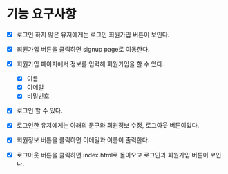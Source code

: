 # 기능 요구사항

- [x] 로그인 하지 않은 유저에게는 로그인 회원가입 버튼이 보인다.
- [x] 회원가입 버튼을 클릭하면 signup page로 이동한다.
- [x] 회원가입 페이지에서 정보를 입력해 회원가입을 할 수 있다.

  - [x] 이름
  - [x] 이메일
  - [x] 비밀번호

- [x] 로그인 할 수 있다.
- [x] 로그인한 유저에게는 아래의 문구와 회원정보 수정, 로그아웃 버튼이있다.
- [x] 회원정보 버튼을 클릭하면 이메일과 이름이 출력한다.
- [x] 로그아웃 버튼을 클릭하면 index.html로 돌아오고 로그인과 회원가입 버튼이 보인다.
